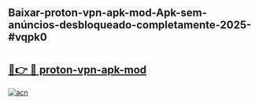 ## Baixar-proton-vpn-apk-mod-Apk-sem-anúncios-desbloqueado-completamente-2025-#vqpk0

# <h2><a href="https://ainizakaria.my?title=proton-vpn-apk-mod&ref=20M">🔗👉 🔴 proton-vpn-apk-mod</a></h2>

[![acn](https://github.com/user-attachments/assets/0f9c940e-d8b0-45ae-aac7-cd30a18b3e1c)](https://ainizakaria.my?title=proton-vpn-apk-mod&ref=20M)


